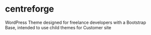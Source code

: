 # centreforge
WordPress Theme designed for freelance developers with a Bootstrap Base, intended to use child themes for Customer site
